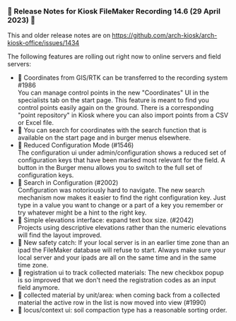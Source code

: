 ### 🌸  Release Notes for Kiosk FileMaker Recording 14.6 (29 April 2023) 🌸
This and older release notes are on https://github.com/arch-kiosk/arch-kiosk-office/issues/1434

The following features are rolling out right now to online servers and field servers:

- 🌸 Coordinates from GIS/RTK can be transferred to the recording system #1986   
  You can manage control points in the new "Coordinates" UI in the specialists tab on the start page. This feature is meant to find you control points easily again on the ground. There is a corresponding "point repository" in Kiosk where you can also import points from a CSV or Excel file.
- 🌸 You can search for coordinates with the search function that is available on the start page and in burger menus elsewhere.
- 🌸 Reduced Configuration Mode (#1546)   
The configuration ui under admin/configuration shows a reduced set of configuration keys that have been marked most relevant for the field. A button in the Burger menu allows you to switch to the full set of configuration keys.
- 🌸 Search in Configuration (#2002)   
Configuration was notoriously hard to navigate. The new search mechanism now makes it easier to find the right configuration key. Just type in a value you want to change or a part of a key you remember or try whatever might be a hint to the right key.
- 🌸 Simple elevations interface: expand text box size. (#2042)    
Projects using descriptive elevations rather than the numeric elevations will find the layout improved.
- 🧯 New safety catch: If your local server is in an earlier time zone than an ipad the FileMaker database will refuse to start. Always make sure your local server and your ipads are all on the same time and in the same time zone. 
- 🌸 registration ui to track collected materials: The new checkbox popup is so improved that we don't need the registration codes as an input field anymore.   
- 🌸 collected material by unit/area: when coming back from a collected material the active row in the list is now moved into view (#1990)
- 🌸 locus/context ui: soil compaction type has a reasonable sorting order.
